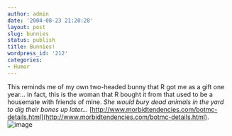```yaml
---
author: admin
date: '2004-08-23 21:20:28'
layout: post
slug: bunnies
status: publish
title: Bunnies!
wordpress_id: '212'
categories:
- Humor
---
```


This reminds me of my own two-headed bunny that R got me as a gift one
year... in fact, this is the woman that R bought it from that used to be
a housemate with friends of mine. *She would bury dead animals in the
yard to dig their bones up later...*
[http://www.morbidtendencies.com/botmc-details.html](http://www.morbidtendencies.com/botmc-details.html).
![image](http://www.morbidtendencies.com/bunnyshots/alien.jpg)
